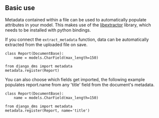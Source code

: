 ## Basic use ##
Metadata contained within a file can be used to automatically populate attributes in your model. This makes use of the [libextractor](http://www.gnu.org/software/libextractor/) library, which needs to be installed with python bindings.

If you connect the `extract_metadata` function, data can be automatically
extracted from the uploaded file on save.
```
class Report(DocumentBase):
    name = models.CharField(max_length=150)

from django_dms import metadata
metadata.register(Report)

```

You can also choose which fields get imported, the following example populates report.name from any 'title' field from the document's metadata.
```
class Report(DocumentBase):
    name = models.CharField(max_length=150)
    
from django_dms import metadata
metadata.register(Report, name='title')
```